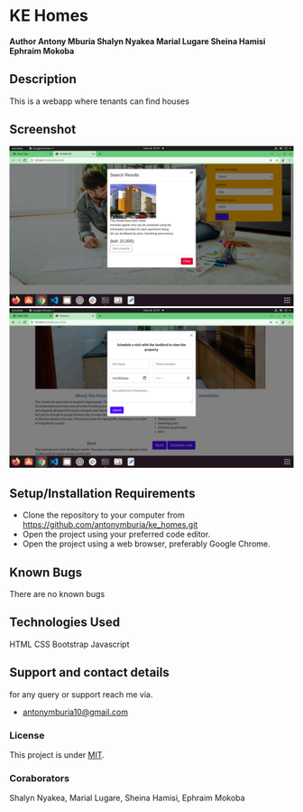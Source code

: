 # KE Homes
#### Author Antony Mburia Shalyn Nyakea Marial Lugare Sheina Hamisi Ephraim Mokoba
## Description
This is a webapp where tenants can find houses
## Screenshot
<img src="images/Screenshot from 2022-01-20 07-07-23.png" alt="">
<img src="images/Screenshot from 2022-01-20 07-07-49.png" alt="">


## Setup/Installation Requirements
* Clone the repository to your computer from 
        https://github.com/antonymburia/ke_homes.git
* Open the project using your preferred code editor.
* Open the project using a web browser, preferably Google Chrome.
## Known Bugs
There are no known bugs
## Technologies Used
HTML 
CSS
Bootstrap
Javascript
## Support and contact details
for any query or support reach me via.
* antonymburia10@gmail.com
### License
This project is under [MIT](LICENSE).
### Coraborators
Shalyn Nyakea,
Marial Lugare, 
Sheina Hamisi, 
Ephraim Mokoba
  